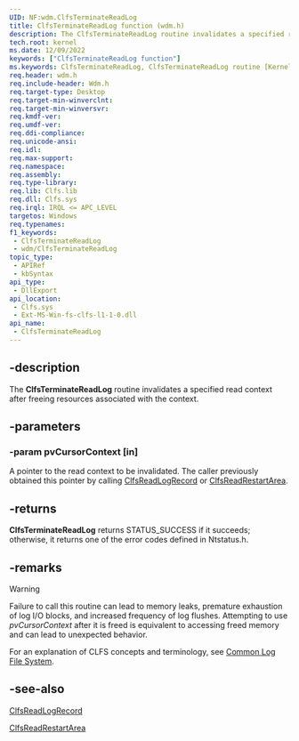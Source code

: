 ```yaml
---
UID: NF:wdm.ClfsTerminateReadLog
title: ClfsTerminateReadLog function (wdm.h)
description: The ClfsTerminateReadLog routine invalidates a specified read context after freeing resources associated with the context.
tech.root: kernel
ms.date: 12/09/2022
keywords: ["ClfsTerminateReadLog function"]
ms.keywords: ClfsTerminateReadLog, ClfsTerminateReadLog routine [Kernel-Mode Driver Architecture], Clfs_691e308a-56d7-498f-af11-8908cc13b1b7.xml, kernel.clfsterminatereadlog, wdm/ClfsTerminateReadLog
req.header: wdm.h
req.include-header: Wdm.h
req.target-type: Desktop
req.target-min-winverclnt:
req.target-min-winversvr: 
req.kmdf-ver: 
req.umdf-ver: 
req.ddi-compliance: 
req.unicode-ansi: 
req.idl: 
req.max-support: 
req.namespace: 
req.assembly: 
req.type-library: 
req.lib: Clfs.lib
req.dll: Clfs.sys
req.irql: IRQL <= APC_LEVEL
targetos: Windows
req.typenames: 
f1_keywords:
 - ClfsTerminateReadLog
 - wdm/ClfsTerminateReadLog
topic_type:
 - APIRef
 - kbSyntax
api_type:
 - DllExport
api_location:
 - Clfs.sys
 - Ext-MS-Win-fs-clfs-l1-1-0.dll
api_name:
 - ClfsTerminateReadLog
---
```


## -description

The **ClfsTerminateReadLog** routine invalidates a specified read context after freeing resources associated with the context.

## -parameters

### -param pvCursorContext [in]

A pointer to the read context to be invalidated. The caller previously obtained this pointer by calling [ClfsReadLogRecord](/windows-hardware/drivers/ddi/wdm/nf-wdm-clfsreadlogrecord) or [ClfsReadRestartArea](/windows-hardware/drivers/ddi/wdm/nf-wdm-clfsreadrestartarea).

## -returns

**ClfsTerminateReadLog** returns STATUS_SUCCESS if it succeeds; otherwise, it returns one of the error codes defined in Ntstatus.h.

## -remarks

> [!WARNING]
> Failure to call this routine can lead to memory leaks, premature exhaustion of log I/O blocks, and increased frequency of log flushes. Attempting to use *pvCursorContext* after it is freed is equivalent to accessing freed memory and can lead to unexpected behavior.

For an explanation of CLFS concepts and terminology, see [Common Log File System](/windows-hardware/drivers/kernel/using-common-log-file-system).

## -see-also

[ClfsReadLogRecord](/windows-hardware/drivers/ddi/wdm/nf-wdm-clfsreadlogrecord)

[ClfsReadRestartArea](/windows-hardware/drivers/ddi/wdm/nf-wdm-clfsreadrestartarea)
